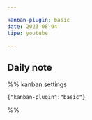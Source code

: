 ```yaml
---

kanban-plugin: basic
date: 2023-08-04
tipe: youtube

---
```


## Daily note





%% kanban:settings
```
{"kanban-plugin":"basic"}
```
%%